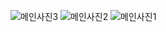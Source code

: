 ![메인사진3](https://github.com/fake150907/project_sla_recipe/assets/147607275/69e7edf2-9041-4d23-b798-34696bcd28ef)
![메인사진2](https://github.com/fake150907/project_sla_recipe/assets/147607275/3aef4e67-a52f-40d4-aec0-bbc9207e20b1)
![메인사진1](https://github.com/fake150907/project_sla_recipe/assets/147607275/575668b1-4ac2-40f8-827b-24a0048df05b)

